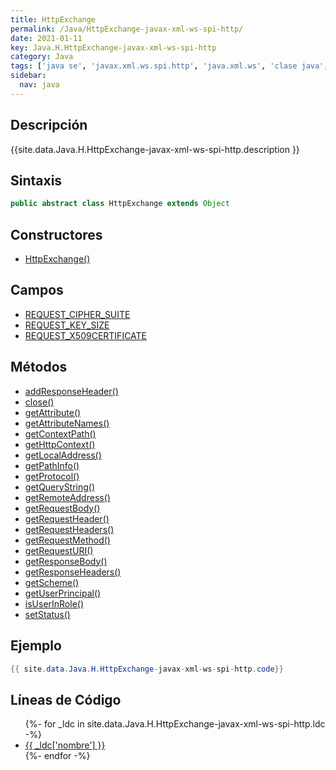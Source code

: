 ```yaml
---
title: HttpExchange
permalink: /Java/HttpExchange-javax-xml-ws-spi-http/
date: 2021-01-11
key: Java.H.HttpExchange-javax-xml-ws-spi-http
category: Java
tags: ['java se', 'javax.xml.ws.spi.http', 'java.xml.ws', 'clase java', 'Java 1.7', 'JAX-WS 2.2']
sidebar: 
  nav: java
---
```


## Descripción
{{site.data.Java.H.HttpExchange-javax-xml-ws-spi-http.description }}

## Sintaxis
~~~java
public abstract class HttpExchange extends Object
~~~

## Constructores
* [HttpExchange()](/Java/HttpExchange-javax-xml-ws-spi-http/HttpExchange/)

## Campos
* [REQUEST_CIPHER_SUITE](/Java/HttpExchange-javax-xml-ws-spi-http/REQUEST_CIPHER_SUITE)
* [REQUEST_KEY_SIZE](/Java/HttpExchange-javax-xml-ws-spi-http/REQUEST_KEY_SIZE)
* [REQUEST_X509CERTIFICATE](/Java/HttpExchange-javax-xml-ws-spi-http/REQUEST_X509CERTIFICATE)

## Métodos
* [addResponseHeader()](/Java/HttpExchange-javax-xml-ws-spi-http/addResponseHeader)
* [close()](/Java/HttpExchange-javax-xml-ws-spi-http/close)
* [getAttribute()](/Java/HttpExchange-javax-xml-ws-spi-http/getAttribute)
* [getAttributeNames()](/Java/HttpExchange-javax-xml-ws-spi-http/getAttributeNames)
* [getContextPath()](/Java/HttpExchange-javax-xml-ws-spi-http/getContextPath)
* [getHttpContext()](/Java/HttpExchange-javax-xml-ws-spi-http/getHttpContext)
* [getLocalAddress()](/Java/HttpExchange-javax-xml-ws-spi-http/getLocalAddress)
* [getPathInfo()](/Java/HttpExchange-javax-xml-ws-spi-http/getPathInfo)
* [getProtocol()](/Java/HttpExchange-javax-xml-ws-spi-http/getProtocol)
* [getQueryString()](/Java/HttpExchange-javax-xml-ws-spi-http/getQueryString)
* [getRemoteAddress()](/Java/HttpExchange-javax-xml-ws-spi-http/getRemoteAddress)
* [getRequestBody()](/Java/HttpExchange-javax-xml-ws-spi-http/getRequestBody)
* [getRequestHeader()](/Java/HttpExchange-javax-xml-ws-spi-http/getRequestHeader)
* [getRequestHeaders()](/Java/HttpExchange-javax-xml-ws-spi-http/getRequestHeaders)
* [getRequestMethod()](/Java/HttpExchange-javax-xml-ws-spi-http/getRequestMethod)
* [getRequestURI()](/Java/HttpExchange-javax-xml-ws-spi-http/getRequestURI)
* [getResponseBody()](/Java/HttpExchange-javax-xml-ws-spi-http/getResponseBody)
* [getResponseHeaders()](/Java/HttpExchange-javax-xml-ws-spi-http/getResponseHeaders)
* [getScheme()](/Java/HttpExchange-javax-xml-ws-spi-http/getScheme)
* [getUserPrincipal()](/Java/HttpExchange-javax-xml-ws-spi-http/getUserPrincipal)
* [isUserInRole()](/Java/HttpExchange-javax-xml-ws-spi-http/isUserInRole)
* [setStatus()](/Java/HttpExchange-javax-xml-ws-spi-http/setStatus)

## Ejemplo
~~~java
{{ site.data.Java.H.HttpExchange-javax-xml-ws-spi-http.code}}
~~~

## Líneas de Código
<ul>
{%- for _ldc in site.data.Java.H.HttpExchange-javax-xml-ws-spi-http.ldc -%}
   <li>
       <a href="{{_ldc['url'] }}">{{ _ldc['nombre'] }}</a>
   </li>
{%- endfor -%}
</ul>

